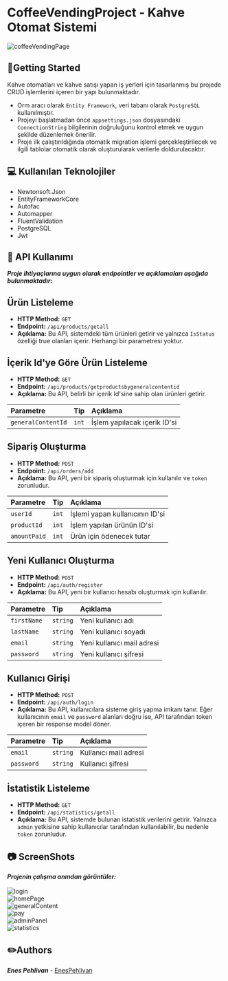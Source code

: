 # CoffeeVendingProject - Kahve Otomat Sistemi
![coffeeVendingPage](https://github.com/Enesphlvn/CoffeeVendingBackend/assets/98655108/58621315-2eb3-42d9-b261-c29a122d98d6)

## :pushpin:Getting Started  
Kahve otomatları ve kahve satışı yapan iş yerleri için tasarlanmış bu projede CRUD işlemlerini içeren bir yapı bulunmaktadır.

- Orm aracı olarak `Entity Framework`, veri tabanı olarak `PostgreSQL` kullanılmıştır.
- Projeyi başlatmadan önce `appsettings.json` dosyasındaki `ConnectionString` bilgilerinin doğruluğunu kontrol etmek ve uygun şekilde düzenlemek önerilir.
- Proje ilk çalıştırıldığında otomatik migration işlemi gerçekleştirilecek ve ilgili tablolar otomatik olarak oluşturularak verilerle doldurulacaktır.  

## :computer: Kullanılan Teknolojiler  
- Newtonsoft.Json
- EntityFrameworkCore
- Autofac
- Automapper
- FluentValidation
- PostgreSQL
- Jwt

## :rocket: API Kullanımı  
***Proje ihtiyaçlarına uygun olarak endpointler ve açıklamaları aşağıda bulunmaktadır:***

## Ürün Listeleme
- **HTTP Method:** `GET`
- **Endpoint:** `/api/products/getall`
- **Açıklama:** Bu API, sistemdeki tüm ürünleri getirir ve yalnızca `IsStatus` özelliği true olanları içerir. Herhangi bir parametresi yoktur.

## İçerik Id'ye Göre Ürün Listeleme
- **HTTP Method:** `GET`
- **Endpoint:** `/api/products/getproductsbygeneralcontentid`
- **Açıklama:** Bu API, belirli bir içerik Id'sine sahip olan ürünleri getirir.

| Parametre | Tip     | Açıklama                |
| :-------- | :------- | :------------------------- |
| `generalContentId` | `int` | İşlem yapılacak içerik ID'si |

## Sipariş Oluşturma
- **HTTP Method:** `POST`
- **Endpoint:** `/api/orders/add`
- **Açıklama:** Bu API, yeni bir sipariş oluşturmak için kullanılır ve `token` zorunludur.

| Parametre | Tip     | Açıklama                |
| :-------- | :------- | :------------------------- |
| `userId` | `int` | İşlemi yapan kullanıcının ID'si |
| `productId` | `int` | İşlem yapılan ürünün ID'si |
| `amountPaid` | `int` | Ürün için ödenecek tutar |

## Yeni Kullanıcı Oluşturma
- **HTTP Method:** `POST`
- **Endpoint:** `/api/auth/register`
- **Açıklama:** Bu API, yeni bir kullanıcı hesabı oluşturmak için kullanılır.

| Parametre | Tip     | Açıklama                |
| :-------- | :------- | :------------------------- |
| `firstName` | `string` | Yeni kullanıcı adı |
| `lastName` | `string` | Yeni kullanıcı soyadı |
| `email` | `string` | Yeni kullanıcı mail adresi |
| `password` | `string` | Yeni kullanıcı şifresi |

## Kullanıcı Girişi
- **HTTP Method:** `POST`
- **Endpoint:** `/api/auth/login`
- **Açıklama:** Bu API, kullanıcılara sisteme giriş yapma imkanı tanır. Eğer kullanıcının `email` ve `password` alanları doğru ise, API tarafından token içeren bir response model döner.

| Parametre | Tip     | Açıklama                |
| :-------- | :------- | :------------------------- |
| `email` | `string` | Kullanıcı mail adresi |
| `password` | `string` | Kullanıcı şifresi |

## İstatistik Listeleme
- **HTTP Method:** `GET`
- **Endpoint:** `/api/statistics/getall`
- **Açıklama:** Bu API, sistemde bulunan istatistik verilerini getirir. Yalnızca `admin` yetkisine sahip kullanıcılar tarafından kullanılabilir, bu nedenle `token` zorunludur.

## :camera: ScreenShots  
***Projenin çalışma anından görüntüler:***  
<br>![login](https://github.com/Enesphlvn/CoffeeVendingBackend/assets/98655108/3e2a08f0-766b-46d4-8575-ac2111cb4ed2)
<br>![homePage](https://github.com/Enesphlvn/CoffeeVendingBackend/assets/98655108/f7073840-041a-4147-af64-f9d2ef231f14)
<br>![generalContent](https://github.com/Enesphlvn/CoffeeVendingBackend/assets/98655108/412360d2-053f-4378-beb3-58f6083db950)
<br>![pay](https://github.com/Enesphlvn/CoffeeVendingBackend/assets/98655108/4ef23aba-5d45-4cbb-98bd-288ae097c251)
<br>![adminPanel](https://github.com/Enesphlvn/CoffeeVendingBackend/assets/98655108/174b4f0e-585b-4c4c-bab0-f98f6bdce745)
<br>![statistics](https://github.com/Enesphlvn/CoffeeVendingBackend/assets/98655108/95bc236d-4443-4c49-9091-8a01c7fdd495)

## :pencil2:Authors  
***Enes Pehlivan*** - [EnesPehlivan](https://github.com/Enesphlvn)
